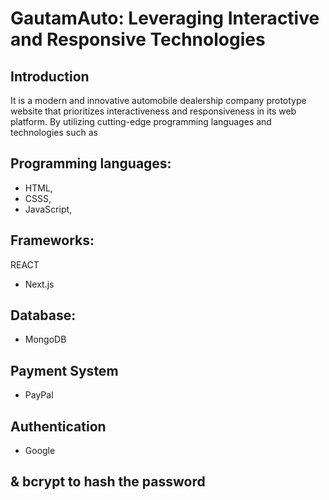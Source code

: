 # GautamAuto: Leveraging Interactive and Responsive Technologies

## Introduction

It is a modern and innovative automobile dealership company prototype website that prioritizes interactiveness and responsiveness in its web platform. By utilizing cutting-edge programming languages and technologies such as 
## Programming languages:
- HTML, 
- CSSS, 
- JavaScript,

 ## Frameworks:
REACT
- Next.js
## Database:
- MongoDB
## Payment System
- PayPal
## Authentication
- Google
## & bcrypt to hash the password 

